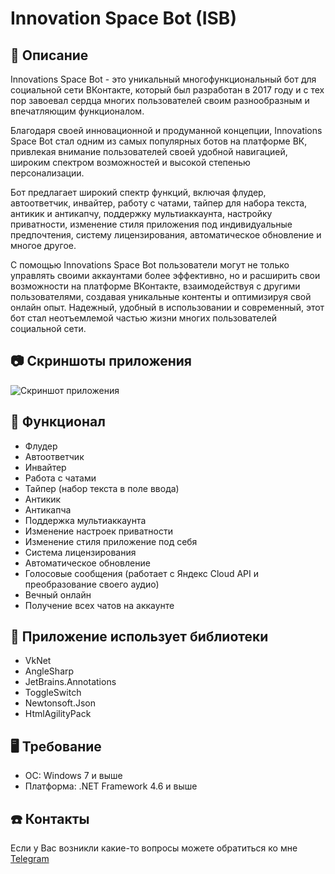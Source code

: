 # Innovation Space Bot (ISB)

## 📄 Описание
Innovations Space Bot - это уникальный многофункциональный бот для социальной сети ВКонтакте, который был разработан в 2017 году и с тех пор завоевал сердца многих пользователей своим разнообразным и впечатляющим функционалом. 

Благодаря своей инновационной и продуманной концепции, Innovations Space Bot стал одним из самых популярных ботов на платформе ВК, привлекая внимание пользователей своей удобной навигацией, широким спектром возможностей и высокой степенью персонализации. 

Бот предлагает широкий спектр функций, включая флудер, автоответчик, инвайтер, работу с чатами, тайпер для набора текста, антикик и антикапчу, поддержку мультиаккаунта, настройку приватности, изменение стиля приложения под индивидуальные предпочтения, систему лицензирования, автоматическое обновление и многое другое. 

С помощью Innovations Space Bot пользователи могут не только управлять своими аккаунтами более эффективно, но и расширить свои возможности на платформе ВКонтакте, взаимодействуя с другими пользователями, создавая уникальные контенты и оптимизируя свой онлайн опыт. Надежный, удобный в использовании и современный, этот бот стал неотъемлемой частью жизни многих пользователей социальной сети. 

## 📷 Скриншоты приложения
![Скриншот приложения](https://s1.radikal.cloud/2024/04/13/photo_2024-01-16_20-56-12.jpeg)

## 🚀 Функционал
 - Флудер
 - Автоответчик
 - Инвайтер
 - Работа с чатами
 - Тайпер (набор текста в поле ввода)
 - Антикик
 - Антикапча
 - Поддержка мультиаккаунта
 - Изменение настроек приватности
 - Изменение стиля приложение под себя
 - Система лицензирования
 - Автоматическое обновление
 - Голосовые сообщения (работает с Яндекс Cloud API и преобразование своего аудио)
 - Вечный онлайн
 - Получение всех чатов на аккаунте

## 📕 Приложение использует библиотеки
- VkNet
- AngleSharp
- JetBrains.Annotations
- ToggleSwitch
- Newtonsoft.Json
- HtmlAgilityPack

## 🖥 Требование
- ОС: Windows 7 и выше
- Платформа: .NET Framework 4.6 и выше

## ☎️ Контакты

Если у Вас возникли какие-то вопросы можете обратиться ко мне
[Telegram](https://t.me/novikov_w)

